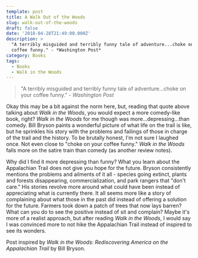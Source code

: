 ```yaml
---
template: post
title: A Walk Out of the Woods
slug: walk-out-of-the-woods
draft: false
date: '2018-04-28T21:49:00.000Z'
description: >
  "A terribly misguided and terribly funny tale of adventure...choke on your
  coffee funny." - *Washington Post*
category: Books
tags:
  - Books
  - Walk in the Woods
---
```


> "A terribly misguided and terribly funny tale of adventure...choke on your coffee funny." - *Washington Post*

Okay this may be a bit against the norm here, but, reading that quote above talking about *Walk in the Woods*, you would expect a more comedy-like book, right? *Walk in the Woods* for me though was more...depressing...than comedy. Bill Bryson paints a wonderful picture of what life on the trail is like, but he sprinkles his story with the problems and failings of those in charge of the trail and the history. To be brutally honest, I'm not sure I laughed once. Not even close to "choke on your coffee funny." *Walk in the Woods* falls more on the satire train than comedy (as another review notes).

Why did I find it more depressing than funny? What you learn about the Appalachian Trail does not give you hope for the future. Bryson consistently mentions the problems and ailments of it all - species going extinct, plants and forests disappearing, commercialization, and park rangers that "don't care." His stories revolve more around what could have been instead of appreciating what is currently there. It all seems more like a story of complaining about what those in the past did instead of offering a solution for the future. Farmers took down a patch of trees that now lays barren? What can you do to see the positive instead of sit and complain? Maybe it's more of a realist approach, but after reading *Walk in the Woods*, I would say I was convinced more to not hike the Appalachian Trail instead of inspired to see its wonders.


Post inspired by *Walk in the Woods: Rediscovering America on the Appalachian Trail* by Bill Bryson.
